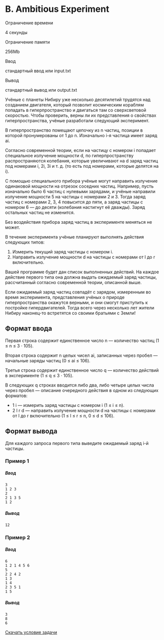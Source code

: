 B. Ambitious Experiment
=======================

Ограничение времени

4 секунды

Ограничение памяти

256Mb

Ввод

стандартный ввод или input.txt

Вывод

стандартный вывод или output.txt

Учёные с планеты Нибиру уже несколько десятилетий трудятся над созданием двигателя, который позволит космическим кораблям попадать в гиперпространство и двигаться там со сверхсветовой скоростью. Чтобы проверить, верны ли их представления о свойствах гиперпространства, учёные разработали следующий эксперимент.

В гиперпространство помещают цепочку из n частиц, позиции в которой пронумерованы от 1 до n. Изначально i\-я частица имеет заряд ai.

Согласно современной теории, если на частицу с номером i попадает специальное излучение мощности d, по гиперпространству распространяются колебания, которые увеличивают на d заряд частиц под номерами i, 2i, 3i и т. д. (то есть под номерами, которые делятся на i).

С помощью специального прибора учёные могут направить излучение одинаковой мощности на отрезок соседних частиц. Например, пусть изначально было 6 частиц с нулевыми зарядами, и учёные направили излучение мощности 5 на частицы с номерами 2 и 3. Тогда заряд частиц с номерами 2, 3, 4 повысится до пяти, а заряд частицы с номером 6 — до десяти (колебания настигнут её дважды). Заряд остальных частиц не изменится.

Без воздействия прибора заряд частиц в эксперименте меняться не может.

В течение эксперимента учёные планируют выполнять действия следующих типов:

1.  Измерить текущий заряд частицы с номером i.
2.  Направить излучение мощности d на частицы с номерами от l до r включительно.

Вашей программе будет дан список выполненных действий. На каждое действие первого типа она должна выдать ожидаемый заряд частицы, рассчитанный согласно современной теории, описанной выше.

Если ожидаемый заряд частиц совпадёт с зарядом, измеренным во время эксперимента, представления учёных о природе гиперпространства окажутся верными, и они смогут приступить к постройке гипердвигателей. Тогда всего через несколько лет жители Нибиру наконец-то встретятся со своими братьями с Земли!

Формат ввода
------------

Первая строка содержит единственное число n — количество частиц (1 ≤ n ≤ 3 ⋅ 105).

Вторая строка содержит n целых чисел ai, записанных через пробел — начальные заряды частиц (0 ≤ ai ≤ 106).

Третья строка содержит единственное число q — количество действий в эксперименте (1 ≤ q ≤ 3 ⋅ 105).

В следующих q строках вводится либо два, либо четыре целых числа через пробел — описание очередного действия в одном из следующих форматов:

*   1 i — измерить заряд частицы с номером i (1 ≤ i ≤ n).
*   2 l r d — направить излучение мощности d на частицы с номерами от l до r включительно (1 ≤ l ≤ r ≤ n, 0 ≤ d ≤ 106).

Формат вывода
-------------

Для каждого запроса первого типа выведите ожидаемый заряд i\-й частицы.

### Пример 1

##### Ввод

```
3
1 2 3
2
2 1 3 5
1 2
```

##### Вывод

```
12
```

### Пример 2

##### Ввод

```
6
1 2 1 4 5 6
5
2 2 4 2
1 3
1 4
2 3 5 1
1 5
```

##### Вывод

```
3
8
6
```

[Скачать условие задачи](/contest/12717/download/B/)